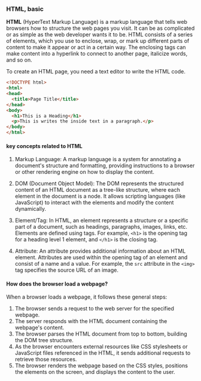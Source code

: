 ### HTML, basic

**HTML** (HyperText Markup Language) is a markup language that tells web browsers how to structure the web pages you visit. It can be as complicated or as simple as the web developer wants it to be. HTML consists of a series of elements, which you use to enclose, wrap, or mark up different parts of content to make it appear or act in a certain way. The enclosing tags can make content into a hyperlink to connect to another page, italicize words, and so on.

To create an HTML page, you need a text editor to write the HTML code.

```html
<!DOCTYPE html>
<html>
<head>
  <title>Page Title</title>
</head>
<body>
  <h1>This is a Heading</h1>
  <p>This is writes the inside text in a paragraph.</p>
</body>
</html>
```

#### key concepts related to HTML

1. Markup Language: A markup language is a system for annotating a document's structure and formatting, providing instructions to a browser or other rendering engine on how to display the content.

2. DOM (Document Object Model): The DOM represents the structured content of an HTML document as a tree-like structure, where each element in the document is a node. It allows scripting languages (like JavaScript) to interact with the elements and modify the content dynamically.

3. Element/Tag: In HTML, an element represents a structure or a specific part of a document, such as headings, paragraphs, images, links, etc. Elements are defined using tags. For example, `<h1>` is the opening tag for a heading level 1 element, and `</h1>` is the closing tag.

4. Attribute: An attribute provides additional information about an HTML element. Attributes are used within the opening tag of an element and consist of a name and a value. For example, the `src` attribute in the `<img>` tag specifies the source URL of an image.


#### How does the browser load a webpage?

When a browser loads a webpage, it follows these general steps:

1. The browser sends a request to the web server for the specified webpage.
2. The server responds with the HTML document containing the webpage's content.
3. The browser parses the HTML document from top to bottom, building the DOM tree structure.
4. As the browser encounters external resources like CSS stylesheets or JavaScript files referenced in the HTML, it sends additional requests to retrieve those resources.
5. The browser renders the webpage based on the CSS styles, positions the elements on the screen, and displays the content to the user.


